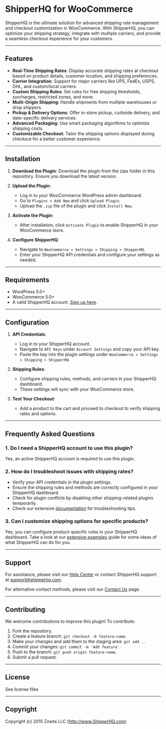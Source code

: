 # ShipperHQ for WooCommerce

ShipperHQ is the ultimate solution for advanced shipping rate management and checkout customization in WooCommerce. With ShipperHQ, you can optimize your shipping strategy, integrate with multiple carriers, and provide a seamless checkout experience for your customers.

---

## Features

- **Real-Time Shipping Rates**: Display accurate shipping rates at checkout based on product details, customer location, and shipping preferences.
- **Carrier Integration**: Support for major carriers like UPS, FedEx, USPS, DHL, and custom/local carriers.
- **Custom Shipping Rules**: Set rules for free shipping thresholds, surcharges, restricted zones, and more.
- **Multi-Origin Shipping**: Handle shipments from multiple warehouses or drop shippers.
- **Pickup & Delivery Options**: Offer in-store pickup, curbside delivery, and date-specific delivery services.
- **Advanced Packaging**: Use smart packaging algorithms to optimize shipping costs.
- **Customizable Checkout**: Tailor the shipping options displayed during checkout for a better customer experience.

---

## Installation

1. **Download the Plugin**: Download the plugin from the zips folder in this repository. Ensure you download the latest version.

2. **Upload the Plugin**:
    - Log in to your WooCommerce WordPress admin dashboard.
    - Go to `Plugins > Add New` and click `Upload Plugin`.
    - Upload the `.zip` file of the plugin and click `Install Now`.

3. **Activate the Plugin**:
    - After installation, click `Activate Plugin` to enable ShipperHQ in your WooCommerce store.

4. **Configure ShipperHQ**:
    - Navigate to `WooCommerce > Settings > Shipping > ShipperHQ`.
    - Enter your ShipperHQ API credentials and configure your settings as needed.

---

## Requirements

- WordPress 5.0+
- WooCommerce 5.0+
- A valid ShipperHQ account. [Sign up here](https://shipperhq.com/).

---

## Configuration

1. **API Credentials**:
    - Log in to your ShipperHQ account.
    - Navigate to `API Keys` under `Account Settings` and copy your API key.
    - Paste the key into the plugin settings under `WooCommerce > Settings > Shipping > ShipperHQ`.

2. **Shipping Rules**:
    - Configure shipping rules, methods, and carriers in your ShipperHQ dashboard.
    - These settings will sync with your WooCommerce store.

3. **Test Your Checkout**:
    - Add a product to the cart and proceed to checkout to verify shipping rates and options.

---

## Frequently Asked Questions

### 1. Do I need a ShipperHQ account to use this plugin?
Yes, an active ShipperHQ account is required to use this plugin.

### 2. How do I troubleshoot issues with shipping rates?
- Verify your API credentials in the plugin settings.
- Ensure the shipping rules and methods are correctly configured in your ShipperHQ dashboard.
- Check for plugin conflicts by disabling other shipping-related plugins temporarily.
- Check our extensive [documentation](https://docs.shipperhq.com/category/troubleshooting/) for troubleshooting tips.

### 3. Can I customize shipping options for specific products?
Yes, you can configure product-specific rules in your ShipperHQ dashboard. Take a look at our [extensive examples](https://docs.shipperhq.com/category/examples/) guide for some ideas of what ShipperHQ can do for you.

---

## Support

For assistance, please visit our [Help Center](https://docs.shipperhq.com/) or contact ShipperHQ support at [support@shipperhq.com](mailto:support@shipperhq.com).

For alternative contact methods, please visit our [Contact Us](https://shipperhq.com/contact/) page.

---

## Contributing

We welcome contributions to improve this plugin! To contribute:

1. Fork the repository.
2. Create a feature branch: `git checkout -b feature-name`.
3. Make your changes and add them to the staging area: `git add .`.
4. Commit your changes: `git commit -m 'Add feature'`.
5. Push to the branch: `git push origin feature-name`.
6. Submit a pull request.

---

## License

See license files

---

## Copyright
Copyright (c) 2015 Zowta LLC (http://www.ShipperHQ.com)
